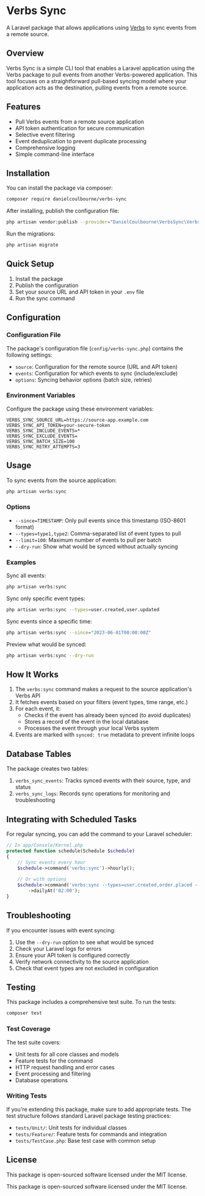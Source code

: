 # Verbs Sync

A Laravel package that allows applications using [Verbs](https://verbs.thunk.dev) to sync events from a remote source.

## Overview

Verbs Sync is a simple CLI tool that enables a Laravel application using the Verbs package to pull events from another Verbs-powered application. This tool focuses on a straightforward pull-based syncing model where your application acts as the destination, pulling events from a remote source.

## Features

- Pull Verbs events from a remote source application
- API token authentication for secure communication
- Selective event filtering
- Event deduplication to prevent duplicate processing
- Comprehensive logging
- Simple command-line interface

## Installation

You can install the package via composer:

```bash
composer require danielcoulbourne/verbs-sync
```

After installing, publish the configuration file:

```bash
php artisan vendor:publish --provider="DanielCoulbourne\VerbsSync\VerbsSyncServiceProvider"
```

Run the migrations:

```bash
php artisan migrate
```

## Quick Setup

1. Install the package
2. Publish the configuration
3. Set your source URL and API token in your `.env` file
4. Run the sync command

## Configuration

### Configuration File

The package's configuration file (`config/verbs-sync.php`) contains the following settings:

- `source`: Configuration for the remote source (URL and API token)
- `events`: Configuration for which events to sync (include/exclude)
- `options`: Syncing behavior options (batch size, retries)

### Environment Variables

Configure the package using these environment variables:

```
VERBS_SYNC_SOURCE_URL=https://source-app.example.com
VERBS_SYNC_API_TOKEN=your-secure-token
VERBS_SYNC_INCLUDE_EVENTS=*
VERBS_SYNC_EXCLUDE_EVENTS=
VERBS_SYNC_BATCH_SIZE=100
VERBS_SYNC_RETRY_ATTEMPTS=3
```

## Usage

To sync events from the source application:

```bash
php artisan verbs:sync
```

### Options

- `--since=TIMESTAMP`: Only pull events since this timestamp (ISO-8601 format)
- `--types=type1,type2`: Comma-separated list of event types to pull
- `--limit=100`: Maximum number of events to pull per batch
- `--dry-run`: Show what would be synced without actually syncing

### Examples

Sync all events:
```bash
php artisan verbs:sync
```

Sync only specific event types:
```bash
php artisan verbs:sync --types=user.created,user.updated
```

Sync events since a specific time:
```bash
php artisan verbs:sync --since="2023-06-01T00:00:00Z"
```

Preview what would be synced:
```bash
php artisan verbs:sync --dry-run
```

## How It Works

1. The `verbs:sync` command makes a request to the source application's Verbs API
2. It fetches events based on your filters (event types, time range, etc.)
3. For each event, it:
   - Checks if the event has already been synced (to avoid duplicates)
   - Stores a record of the event in the local database
   - Processes the event through your local Verbs system
4. Events are marked with `synced: true` metadata to prevent infinite loops

## Database Tables

The package creates two tables:

1. `verbs_sync_events`: Tracks synced events with their source, type, and status
2. `verbs_sync_logs`: Records sync operations for monitoring and troubleshooting

## Integrating with Scheduled Tasks

For regular syncing, you can add the command to your Laravel scheduler:

```php
// In app/Console/Kernel.php
protected function schedule(Schedule $schedule)
{
    // Sync events every hour
    $schedule->command('verbs:sync')->hourly();
    
    // Or with options
    $schedule->command('verbs:sync --types=user.created,order.placed --limit=200')
        ->dailyAt('02:00');
}
```

## Troubleshooting

If you encounter issues with event syncing:

1. Use the `--dry-run` option to see what would be synced
2. Check your Laravel logs for errors
3. Ensure your API token is configured correctly
4. Verify network connectivity to the source application
5. Check that event types are not excluded in configuration

## Testing

This package includes a comprehensive test suite. To run the tests:

```bash
composer test
```

### Test Coverage

The test suite covers:

- Unit tests for all core classes and models
- Feature tests for the command
- HTTP request handling and error cases
- Event processing and filtering
- Database operations

### Writing Tests

If you're extending this package, make sure to add appropriate tests. The test structure follows standard Laravel package testing practices:

- `tests/Unit/`: Unit tests for individual classes
- `tests/Feature/`: Feature tests for commands and integration
- `tests/TestCase.php`: Base test case with common setup

## License

This package is open-sourced software licensed under the MIT license.

This package is open-sourced software licensed under the MIT license.